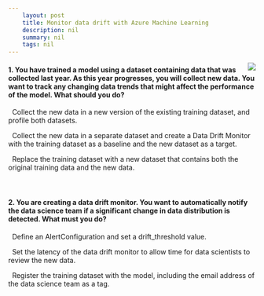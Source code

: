 ```yaml
---
    layout: post
    title: Monitor data drift with Azure Machine Learning 
    description: nil
    summary: nil
    tags: nil
---
```



 <a target="_blank" href="https://docs.microsoft.com/en-us/learn/modules/monitor-data-drift-with-azure-machine-learning/4a-knowledge-check/"><i class="fas fa-external-link-alt"></i> </a>
 <img align="right" src="https://docs.microsoft.com/en-us/learn/achievements/monitor-data-drift-with-azure-machine-learning.svg">
####  1. You have trained a model using a dataset containing data that was collected last year. As this year progresses, you will collect new data. You want to track any changing data trends that might affect the performance of the model. What should you do?


<i class='far fa-square'></i> &nbsp;&nbsp;Collect the new data in a new version of the existing training dataset, and profile both datasets.

<i class='fas fa-check-square' style='color: Dodgerblue;'></i> &nbsp;&nbsp;Collect the new data in a separate dataset and create a Data Drift Monitor with the training dataset as a baseline and the new dataset as a target.

<i class='far fa-square'></i> &nbsp;&nbsp;Replace the training dataset with a new dataset that contains both the original training data and the new data.
<br />
<br />
<br />

####  2. You are creating a data drift monitor. You want to automatically notify the data science team if a significant change in data distribution is detected. What must you do?


<i class='fas fa-check-square' style='color: Dodgerblue;'></i> &nbsp;&nbsp;Define an AlertConfiguration and set a drift_threshold value.

<i class='far fa-square'></i> &nbsp;&nbsp;Set the latency of the data drift monitor to allow time for data scientists to review the new data.

<i class='far fa-square'></i> &nbsp;&nbsp;Register the training dataset with the model, including the email address of the data science team as a tag.
<br />
<br />
<br />
